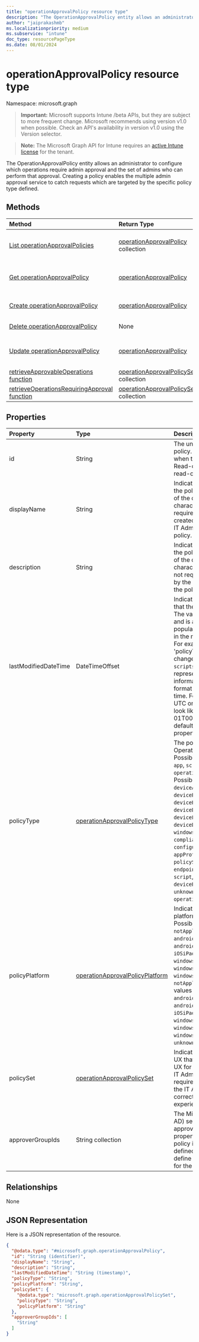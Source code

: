 ```yaml
---
title: "operationApprovalPolicy resource type"
description: "The OperationApprovalPolicy entity allows an administrator to configure which operations require admin approval and the set of admins who can perform that approval. Creating a policy enables the multiple admin approval service to catch requests which are targeted by the specific policy type defined."
author: "jaiprakashmb"
ms.localizationpriority: medium
ms.subservice: "intune"
doc_type: resourcePageType
ms.date: 08/01/2024
---
```


# operationApprovalPolicy resource type

Namespace: microsoft.graph

> **Important:** Microsoft supports Intune /beta APIs, but they are subject to more frequent change. Microsoft recommends using version v1.0 when possible. Check an API's availability in version v1.0 using the Version selector.

> **Note:** The Microsoft Graph API for Intune requires an [active Intune license](https://go.microsoft.com/fwlink/?linkid=839381) for the tenant.

The OperationApprovalPolicy entity allows an administrator to configure which operations require admin approval and the set of admins who can perform that approval. Creating a policy enables the multiple admin approval service to catch requests which are targeted by the specific policy type defined.

## Methods
|Method|Return Type|Description|
|:---|:---|:---|
|[List operationApprovalPolicies](../api/intune-rbac-operationapprovalpolicy-list.md)|[operationApprovalPolicy](../resources/intune-rbac-operationapprovalpolicy.md) collection|List properties and relationships of the [operationApprovalPolicy](../resources/intune-rbac-operationapprovalpolicy.md) objects.|
|[Get operationApprovalPolicy](../api/intune-rbac-operationapprovalpolicy-get.md)|[operationApprovalPolicy](../resources/intune-rbac-operationapprovalpolicy.md)|Read properties and relationships of the [operationApprovalPolicy](../resources/intune-rbac-operationapprovalpolicy.md) object.|
|[Create operationApprovalPolicy](../api/intune-rbac-operationapprovalpolicy-create.md)|[operationApprovalPolicy](../resources/intune-rbac-operationapprovalpolicy.md)|Create a new [operationApprovalPolicy](../resources/intune-rbac-operationapprovalpolicy.md) object.|
|[Delete operationApprovalPolicy](../api/intune-rbac-operationapprovalpolicy-delete.md)|None|Deletes a [operationApprovalPolicy](../resources/intune-rbac-operationapprovalpolicy.md).|
|[Update operationApprovalPolicy](../api/intune-rbac-operationapprovalpolicy-update.md)|[operationApprovalPolicy](../resources/intune-rbac-operationapprovalpolicy.md)|Update the properties of a [operationApprovalPolicy](../resources/intune-rbac-operationapprovalpolicy.md) object.|
|[retrieveApprovableOperations function](../api/intune-rbac-operationapprovalpolicy-retrieveapprovableoperations.md)|[operationApprovalPolicySet](../resources/intune-rbac-operationapprovalpolicyset.md) collection||
|[retrieveOperationsRequiringApproval function](../api/intune-rbac-operationapprovalpolicy-retrieveoperationsrequiringapproval.md)|[operationApprovalPolicySet](../resources/intune-rbac-operationapprovalpolicyset.md) collection||

## Properties
|Property|Type|Description|
|:---|:---|:---|
|id|String|The unique identifier of the policy. This ID is assigned at when the policy is created. Read-only. This property is read-only.|
|displayName|String|Indicates the display name of the policy. Maximum length of the display name is 128 characters. This property is required when the policy is created, and is defined by the IT Admins to identify the policy.|
|description|String|Indicates the description of the policy. Maximum length of the description is 1024 characters. This property is not required, but can be used by the IT Admin to describe the policy.|
|lastModifiedDateTime|DateTimeOffset|Indicates the last DateTime that the policy was modified. The value cannot be modified and is automatically populated whenever values in the request are updated. For example, when the 'policyType' property changes from `apps` to `scripts`. The Timestamp type represents date and time information using ISO 8601 format and is always in UTC time. For example, midnight UTC on Jan 1, 2014 would look like this: '2014-01-01T00:00:00Z'. Returned by default. Read-only. This property is read-only.|
|policyType|[operationApprovalPolicyType](../resources/intune-rbac-operationapprovalpolicytype.md)|The policy type for the OperationApprovalPolicy. Possible values are: `unknown`, `app`, `script`, `operationApprovalPolicy`. Possible values are: `unknown`, `deviceAction`, `deviceWipe`, `deviceRetire`, `deviceRetireNonCompliant`, `deviceDelete`, `deviceLock`, `deviceErase`, `deviceDisableActivationLock`, `windowsEnrollment`, `compliancePolicy`, `configurationPolicy`, `appProtectionPolicy`, `policySet`, `filter`, `endpointSecurityPolicy`, `app`, `script`, `role`, `deviceResetPasscode`, `unknownFutureValue`, `operationApprovalPolicy`.|
|policyPlatform|[operationApprovalPolicyPlatform](../resources/intune-rbac-operationapprovalpolicyplatform.md)|Indicates the applicable platform for the policy. Possible values are: `notApplicable`, `androidDeviceAdministrator`, `androidEnterprise`, `iOSiPadOS`, `macOS`, `windows10AndLater`, `windows81AndLater`, `windows10X`. Default value is `notApplicable`. Possible values are: `notApplicable`, `androidDeviceAdministrator`, `androidEnterprise`, `iOSiPadOS`, `macOS`, `windows10AndLater`, `windows81AndLater`, `windows10X`, `unknownFutureValue`.|
|policySet|[operationApprovalPolicySet](../resources/intune-rbac-operationapprovalpolicyset.md)|Indicates areas of the Intune UX that could support MAA UX for the current logged in IT Admin. This property is required, and is defined by the IT Admins in order to correctly show the expected experience.|
|approverGroupIds|String collection|The Microsoft Entra ID (Azure AD) security group IDs for the approvers for the policy. This property is required when the policy is created, and is defined by the IT Admins to define the possible approvers for the policy.|

## Relationships
None

## JSON Representation
Here is a JSON representation of the resource.
<!-- {
  "blockType": "resource",
  "keyProperty": "id",
  "@odata.type": "microsoft.graph.operationApprovalPolicy"
}
-->
``` json
{
  "@odata.type": "#microsoft.graph.operationApprovalPolicy",
  "id": "String (identifier)",
  "displayName": "String",
  "description": "String",
  "lastModifiedDateTime": "String (timestamp)",
  "policyType": "String",
  "policyPlatform": "String",
  "policySet": {
    "@odata.type": "microsoft.graph.operationApprovalPolicySet",
    "policyType": "String",
    "policyPlatform": "String"
  },
  "approverGroupIds": [
    "String"
  ]
}
```